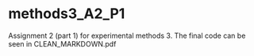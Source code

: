 # methods3_A2_P1
Assignment 2 (part 1) for experimental methods 3. 
The final code can be seen in CLEAN_MARKDOWN.pdf
